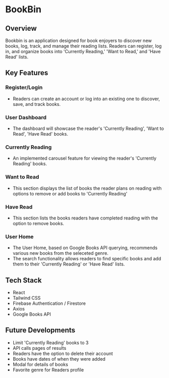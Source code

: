 # BookBin
## Overview
Bookbin is an application designed for book enjoyers to discover new books, log, track, and manage their reading lists. Readers can register, log in, and organize books into 'Currently Reading,' 'Want to Read,' and 'Have Read' lists.

## Key Features
### Register/Login
- Readers can create an account or log into an existing one to discover, save, and track books.

### User Dashboard
- The dashboard will showcase the reader's 'Currently Reading', 'Want to Read', 'Have Read' books.

### Currently Reading
- An implemented carousel feature for viewing the reader's 'Currently Reading' books.

### Want to Read
- This section displays the list of books the reader plans on reading with options to remove or add books to 'Currently Reading'

### Have Read
- This section lists the books readers have completed reading with the option to remove books.

### User Home
- The User Home, based on Google Books API querying, recommends various new books from the seleceted genre.
- The search functionality allows readers to find specific books and add them to their 'Currently Reading' or 'Have Read' lists.

## Tech Stack
- React
- Tailwind CSS
- Firebase Authentication / Firestore
- Axios
- Google Books API

## Future Developments
- Limit 'Currently Reading' books to 3
- API calls pages of results
- Readers have the option to delete their account
- Books have dates of when they were added
- Modal for details of books
- Favorite genre for Readers profile
